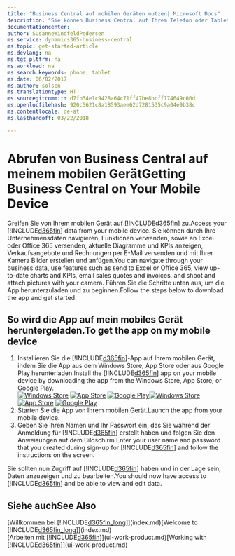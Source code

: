 ```yaml
---
title: "Business Central auf mobilen Geräten nutzen| Microsoft Docs"
description: "Sie können Business Central auf Ihrem Telefon oder Tablet einsehen und bearbeiten."
documentationcenter: 
author: SusanneWindfeldPedersen
ms.service: dynamics365-business-central
ms.topic: get-started-article
ms.devlang: na
ms.tgt_pltfrm: na
ms.workload: na
ms.search.keywords: phone, tablet
ms.date: 06/02/2017
ms.author: solsen
ms.translationtype: HT
ms.sourcegitcommit: d7fb34e1c9428a64c71ff47be8bcff174649c00d
ms.openlocfilehash: 920c5621c8a18593aee62d7281535c9a04e9b38c
ms.contentlocale: de-at
ms.lasthandoff: 03/22/2018

---
```


# <a name="getting-business-central-on-your-mobile-device"></a><span data-ttu-id="598a6-103">Abrufen von Business Central auf meinem mobilen Gerät</span><span class="sxs-lookup"><span data-stu-id="598a6-103">Getting Business Central on Your Mobile Device</span></span>
<span data-ttu-id="598a6-104">Greifen Sie von Ihrem mobilen Gerät auf [!INCLUDE[d365fin](includes/d365fin_md.md)] zu.</span><span class="sxs-lookup"><span data-stu-id="598a6-104">Access your [!INCLUDE[d365fin](includes/d365fin_md.md)] data from your mobile device.</span></span> <span data-ttu-id="598a6-105">Sie können durch Ihre Unternehmensdaten navigieren, Funktionen verwenden, sowie an Excel oder Office 365 versenden, aktuelle Diagramme und KPIs anzeigen, Verkaufsangebote und Rechnungen per E-Mail versenden und mit Ihrer Kamera Bilder erstellen und anfügen.</span><span class="sxs-lookup"><span data-stu-id="598a6-105">You can navigate through your business data, use features such as send to Excel or Office 365, view up-to-date charts and KPIs, email sales quotes and invoices, and shoot and attach pictures with your camera.</span></span> <span data-ttu-id="598a6-106">Führen Sie die Schritte unten aus, um die App herunterzuladen und zu beginnen.</span><span class="sxs-lookup"><span data-stu-id="598a6-106">Follow the steps below to download the app and get started.</span></span>

## <a name="to-get-the-app-on-my-mobile-device"></a><span data-ttu-id="598a6-107">So wird die App auf mein mobiles Gerät heruntergeladen.</span><span class="sxs-lookup"><span data-stu-id="598a6-107">To get the app on my mobile device</span></span>
1. <span data-ttu-id="598a6-108">Installieren Sie die [!INCLUDE[d365fin](includes/d365fin_md.md)]-App auf Ihrem mobilen Gerät, indem Sie die App aus dem Windows Store, App Store oder aus Google Play herunterladen.</span><span class="sxs-lookup"><span data-stu-id="598a6-108">Install the [!INCLUDE[d365fin](includes/d365fin_md.md)] app on your mobile device by downloading the app from the Windows Store, App Store, or Google Play.</span></span>  
<span data-ttu-id="598a6-109">[![Windows Store](./media/install-mobile-app/windowsstore.png)](http://go.microsoft.com/fwlink/?LinkId=734848)
[![App Store](./media/install-mobile-app/appstore.png)](http://go.microsoft.com/fwlink/?LinkId=734847) [![Google Play](./media/install-mobile-app/googleplay.png)](http://go.microsoft.com/fwlink/?LinkId=734849)</span><span class="sxs-lookup"><span data-stu-id="598a6-109">[![Windows Store](./media/install-mobile-app/windowsstore.png)](http://go.microsoft.com/fwlink/?LinkId=734848)
[![App Store](./media/install-mobile-app/appstore.png)](http://go.microsoft.com/fwlink/?LinkId=734847) [![Google Play](./media/install-mobile-app/googleplay.png)](http://go.microsoft.com/fwlink/?LinkId=734849)</span></span>  
2. <span data-ttu-id="598a6-110">Starten Sie die App von Ihrem mobilen Gerät.</span><span class="sxs-lookup"><span data-stu-id="598a6-110">Launch the app from your mobile device.</span></span>
3. <span data-ttu-id="598a6-111">Geben Sie Ihren Namen und Ihr Passwort ein, das Sie während der Anmeldung für [!INCLUDE[d365fin](includes/d365fin_md.md)] erstellt haben und folgen Sie den Anweisungen auf dem Bildschirm.</span><span class="sxs-lookup"><span data-stu-id="598a6-111">Enter your user name and password that you created during sign-up for [!INCLUDE[d365fin](includes/d365fin_md.md)] and follow the instructions on the screen.</span></span>

<span data-ttu-id="598a6-112">Sie sollten nun Zugriff auf [!INCLUDE[d365fin](includes/d365fin_md.md)] haben und in der Lage sein, Daten anzuzeigen und zu bearbeiten.</span><span class="sxs-lookup"><span data-stu-id="598a6-112">You should now have access to [!INCLUDE[d365fin](includes/d365fin_md.md)] and be able to view and edit data.</span></span>

## <a name="see-also"></a><span data-ttu-id="598a6-113">Siehe auch</span><span class="sxs-lookup"><span data-stu-id="598a6-113">See Also</span></span>
<span data-ttu-id="598a6-114">[Willkommen bei [!INCLUDE[d365fin_long](includes/d365fin_long_md.md)]](index.md)</span><span class="sxs-lookup"><span data-stu-id="598a6-114">[Welcome to [!INCLUDE[d365fin_long](includes/d365fin_long_md.md)]](index.md)</span></span>  
<span data-ttu-id="598a6-115">[Arbeiten mit [!INCLUDE[d365fin](includes/d365fin_md.md)]](ui-work-product.md)</span><span class="sxs-lookup"><span data-stu-id="598a6-115">[Working with [!INCLUDE[d365fin](includes/d365fin_md.md)]](ui-work-product.md)</span></span>  

